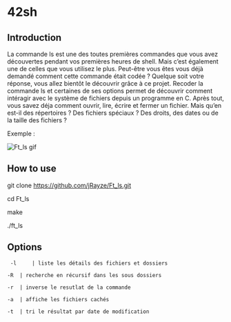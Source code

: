 # 42sh

## Introduction

La commande ls est une des toutes premières commandes que vous avez découvertes
pendant vos premières heures de shell. Mais c’est également une de celles que vous utilisez
le plus. Peut-être vous êtes vous déjà demandé comment cette commande était codée ?
Quelque soit votre réponse, vous allez bientôt le découvrir grâce à ce projet.
Recoder la commande ls et certaines de ses options permet de découvrir
comment intéragir avec le système de fichiers depuis un programme en C. Après tout,
vous savez déja comment ouvrir, lire, écrire et fermer un fichier. Mais qu’en est-il des
répertoires ? Des fichiers spéciaux ? Des droits, des dates ou de la taille des fichiers ?

Exemple :

![Ft_ls gif](http://recordit.co/GEzP7ToRmW.gif)

## How to use

git clone https://github.com/jRayze/Ft_ls.git

cd Ft_ls

make

./ft_ls

## Options

` -l 	 | liste les détails des fichiers et dossiers`

`-R	 | recherche en récursif dans les sous dossiers`

`-r	 | inverse le resutlat de la commande`

`-a	 | affiche les fichiers cachés `

`-t	 | tri le résultat par date de modification `
